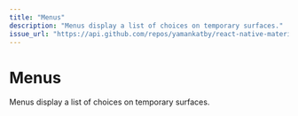```yaml
---
title: "Menus"
description: "Menus display a list of choices on temporary surfaces."
issue_url: "https://api.github.com/repos/yamankatby/react-native-material/issues/14"
---
```


# Menus

Menus display a list of choices on temporary surfaces.
